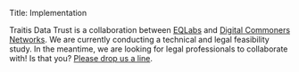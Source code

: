 Title: Implementation

Traitis Data Trust is a collaboration between [EQLabs](eqlabs.io) and [Digital Commoners Networks](https://www.digitalcommoners.org/). We are currently conducting a technical and legal feasibility study. In the meantime, we are looking for legal professionals to collaborate with! Is that you? [Please drop us a line](info@trait.is). 

